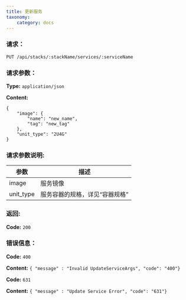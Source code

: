 ```yaml
---
title: 更新服务
taxonomy:
    category: docs
---
```


### 请求：

    PUT /api/stacks/:stackName/services/:serviceName

### 请求参数：

**Type:** `application/json`

**Content:**

```
{
	"image": {
		"name": "new_name",
		"tag": "new_tag"
	},
	"unit_type": "2U4G"
}
```

### 请求参数说明:

|参数|描述|
|---|---|
|image|服务镜像|
|unit_type|服务容器的规格，详见“容器规格”|

### 返回:

**Code:** `200`

### 错误信息：

**Code:** `400`

**Content:** `{ "message" : "Invalid UpdateServiceArgs", "code": "400"}`

**Code:** `631`

**Content:** `{ "message" : "Update Service Error", "code": "631"}`